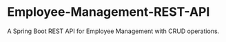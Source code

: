# Employee-Management-REST-API
A Spring Boot REST API for Employee Management with CRUD operations.
